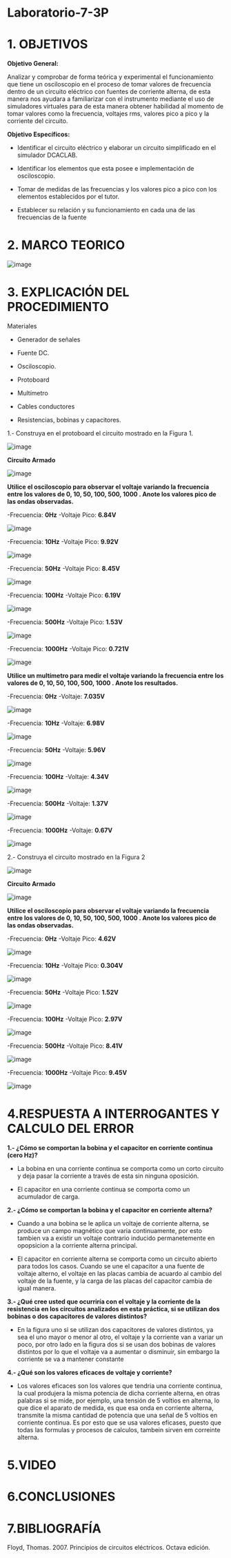 # Laboratorio-7-3P

# 1. OBJETIVOS 

**Objetivo General:**

Analizar y comprobar de forma teórica y experimental el funcionamiento que tiene un osciloscopio en el proceso de tomar valores de frecuencia dentro de un circuito eléctrico con fuentes de corriente alterna, de esta manera nos ayudara a familiarizar con el instrumento mediante el uso de simuladores virtuales para de esta manera obtener habilidad al momento de tomar valores como la frecuencia, voltajes rms, valores pico a pico y la corriente del circuito.

**Objetivo Específicos:**

* Identificar el circuito eléctrico y elaborar un circuito simplificado en el simulador DCACLAB.

* Identificar los elementos que esta posee e implementación de osciloscopio.

* Tomar de medidas de las frecuencias y los valores pico a pico con los elementos establecidos por el tutor.

* Establecer su relación y su funcionamiento en cada una de las frecuencias de la fuente

# 2. MARCO TEORICO 

![image](https://user-images.githubusercontent.com/105617383/184665968-95ac2880-78e5-4ba4-b257-dcc2760dc268.png)


# 3. EXPLICACIÓN DEL PROCEDIMIENTO 

Materiales

* Generador de señales

* Fuente DC.

* Osciloscopio.

* Protoboard

* Multímetro

* Cables conductores

* Resistencias, bobinas y capacitores.

1.- Construya en el protoboard el circuito mostrado en la Figura 1.

![image](https://user-images.githubusercontent.com/105617383/184667079-642f8d01-a235-4b15-940f-e0e0cdf03641.png)

**Circuito Armado**

![image](https://user-images.githubusercontent.com/105677231/184734145-cffc3949-b619-4a51-9d01-ceb082498280.png)

**Utilice el osciloscopio para observar el voltaje  variando la frecuencia entre los valores de 0, 10, 50, 100, 500, 1000 . Anote los valores pico de las ondas observadas.**

-Frecuencia: **0Hz**
-Voltaje Pico: **6.84V**

![image](https://user-images.githubusercontent.com/105677231/184734310-c6d3da0f-41ea-42c4-99a4-94efe7df54b2.png)

-Frecuencia: **10Hz**
-Voltaje Pico: **9.92V**

![image](https://user-images.githubusercontent.com/105677231/184734358-d8a99200-1d0e-4c9d-862f-e63ec5803ea0.png)

-Frecuencia: **50Hz**
-Voltaje Pico: **8.45V**

![image](https://user-images.githubusercontent.com/105677231/184734407-7ec6dc82-f7e7-467e-97a5-8173a88fd429.png)

-Frecuencia: **100Hz**
-Voltaje Pico: **6.19V**

![image](https://user-images.githubusercontent.com/105677231/184734443-a1c3c788-ccfc-4c4a-ae29-d2c03f892cf7.png)

-Frecuencia: **500Hz**
-Voltaje Pico: **1.53V**

![image](https://user-images.githubusercontent.com/105677231/184734496-aab00ce3-3f0c-4189-a049-bb68a468e6e5.png)

-Frecuencia: **1000Hz**
-Voltaje Pico: **0.721V**

![image](https://user-images.githubusercontent.com/105677231/184734531-53e4dd57-0ec1-438a-8eba-391d787129a9.png)

**Utilice un multímetro para medir el voltaje  variando la frecuencia entre los valores de 0, 10, 50, 100, 500, 1000 . Anote los resultados.**

-Frecuencia: **0Hz**
-Voltaje: **7.035V**

![image](https://user-images.githubusercontent.com/105677231/184981955-09e7dc46-de9e-4d6e-b2b9-e0c96da49032.png)

-Frecuencia: **10Hz**
-Voltaje: **6.98V**

![image](https://user-images.githubusercontent.com/105677231/184982057-36e2a051-354f-487b-a503-ca0eda4c5467.png)

-Frecuencia: **50Hz**
-Voltaje: **5.96V**

![image](https://user-images.githubusercontent.com/105677231/184982128-19485e5e-8b39-462b-8657-7953df6758d6.png)

-Frecuencia: **100Hz**
-Voltaje: **4.34V**

![image](https://user-images.githubusercontent.com/105677231/184982205-f16258e3-ceb3-4a38-bc86-cac78ede030b.png)

-Frecuencia: **500Hz**
-Voltaje: **1.37V**

![image](https://user-images.githubusercontent.com/105677231/184982288-5ab25b58-24a8-4984-968e-728ee70d9da9.png)

-Frecuencia: **1000Hz**
-Voltaje: **0.67V**

![image](https://user-images.githubusercontent.com/105677231/184982384-fe992bc1-3316-430e-8a19-8eafe3555f76.png)




2.- Construya el circuito mostrado en la Figura 2

![image](https://user-images.githubusercontent.com/105617383/184667280-ceec558b-e050-48d2-8070-d0e619fd8e1e.png)

**Circuito Armado**

![image](https://user-images.githubusercontent.com/105677231/184988889-fb6dfb97-3b8a-41a3-95fc-a284a0285bed.png)

**Utilice el osciloscopio para observar el voltaje  variando la frecuencia entre los valores de 0, 10, 50, 100, 500, 1000 . Anote los valores pico de las ondas observadas.**

-Frecuencia: **0Hz**
-Voltaje Pico: **4.62V**

![image](https://user-images.githubusercontent.com/105677231/184989031-33a79209-d117-4f2c-82f2-cba2d6b00d41.png)

-Frecuencia: **10Hz**
-Voltaje Pico: **0.304V**

![image](https://user-images.githubusercontent.com/105677231/184989114-82b5e9ad-7fc6-4de3-8514-729dd6e87fd1.png)

-Frecuencia: **50Hz**
-Voltaje Pico: **1.52V**

![image](https://user-images.githubusercontent.com/105677231/184989188-8e10ac43-d9ac-402a-b40e-5891b9bb8e18.png)

-Frecuencia: **100Hz**
-Voltaje Pico: **2.97V**

![image](https://user-images.githubusercontent.com/105677231/184989261-42ef35c7-f2d0-40ae-b3dd-230fcfae6053.png)

-Frecuencia: **500Hz**
-Voltaje Pico: **8.41V**

![image](https://user-images.githubusercontent.com/105677231/184989327-4ee809a7-92c7-4df0-9f1c-0032a69895fb.png)

-Frecuencia: **1000Hz**
-Voltaje Pico: **9.45V**

![image](https://user-images.githubusercontent.com/105677231/184989397-a59f8ff0-3d99-4c8c-a25b-7bb60a4bd5bf.png)

# 4.RESPUESTA A INTERROGANTES Y CALCULO DEL ERROR

**1.- ¿Cómo se comportan la bobina y el capacitor en corriente continua (cero Hz)?**

* La bobina en una corriente continua se comporta como un corto circuito y deja pasar la corriente a través de esta sin ninguna oposición.

* El capacitor en una corriente continua se comporta como un acumulador de carga.

**2.- ¿Cómo se comportan la bobina y el capacitor en corriente alterna?**

* Cuando a una bobina se le aplica un voltaje de corriente alterna, se produce un campo magnético que varia continuamente, por esto tambien va a existir un voltaje contrario inducido permanetemente en opopsicion a la corriente alterna principal.

* El capacitor en corriente alterna se comporta como un circuito abierto para todos los casos. Cuando se une el capacitor a una fuente de voltaje alterno, el voltaje en las placas cambia de acuardo al cambio del voltaje de la fuente, y la carga de las placas del capacitor cambia de igual manera.

**3.- ¿Qué cree usted que ocurriría con el voltaje y la corriente de la resistencia en los circuitos analizados en esta práctica, si se utilizan dos bobinas o dos capacitores de valores distintos?**

* En la figura uno si se utilizan dos capacitores de valores distintos, ya sea el uno mayor o menor al otro, el voltaje y la corriente van a variar un poco, por otro lado en la figura dos si se usan dos bobinas de valores distintos por lo que el voltaje va a aumentar o disminuir, sin embargo la corriente se va a mantener constante

**4.- ¿Qué son los valores eficaces de voltaje y corriente?**

* Los valores eficaces son los valores que tendria una corriente continua, la cual produjera la misma potencia de dicha corriente alterna, en otras palabras si se mide, por ejemplo, una tensión de 5 voltios en alterna, lo que dice el aparato de medida, es que esa onda en corriente alterna, transmite la misma cantidad de potencia que una señal de 5 voltios en corriente continua. Es por esto que se usa valores eficases, puesto que todas las formulas y procesos de calculos, tambein sirven em correinte alterna.

# 5.VIDEO


# 6.CONCLUSIONES


# 7.BIBLIOGRAFÍA

Floyd, Thomas. 2007. Principios de circuitos eléctricos. Octava edición.

